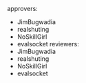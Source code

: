 approvers:
- JimBugwadia
- realshuting
- NoSkillGirl
- evalsocket
reviewers:
- JimBugwadia
- realshuting
- NoSkillGirl
- evalsocket
